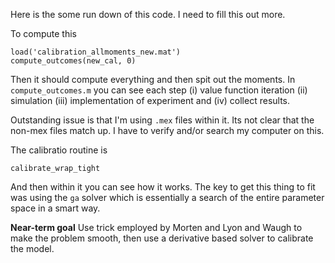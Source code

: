 Here is the some run down of this code. I need to fill this out more.

To compute this
```
load('calibration_allmoments_new.mat')
compute_outcomes(new_cal, 0)
```
Then it should compute everything and then spit out the moments. In ``compute_outcomes.m`` you can see each step (i) value function iteration (ii) simulation (iii) implementation of experiment and (iv) collect results.  

Outstanding issue is that I'm using `.mex` files within it. Its not clear that the non-mex files match up. I have to verify and/or search my computer on this.

The calibratio routine is
```
calibrate_wrap_tight
```
And then within it you can see how it works. The key to get this thing to fit was using the ``ga`` solver which is essentially a search of the entire parameter space in a smart way.

**Near-term goal** Use trick employed by Morten and Lyon and Waugh to make the problem smooth, then use a derivative based solver to calibrate the model. 

